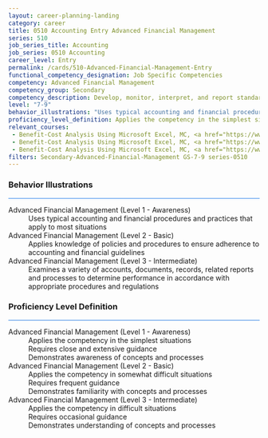 ```yaml
---
layout: career-planning-landing
category: career
title: 0510 Accounting Entry Advanced Financial Management
series: 510
job_series_title: Accounting
job_series: 0510 Accounting
career_level: Entry
permalink: /cards/510-Advanced-Financial-Management-Entry
functional_competency_designation: Job Specific Competencies
competency: Advanced Financial Management
competency_group: Secondary
competency_description: Develop, monitor, interpret, and report standardized processes/operations to ensure transparency and compliance with financial statutory, regulatory, and leadership guidance with the intent of promoting effectiveness and accountability.
level: "7-9"
behavior_illustrations: "Uses typical accounting and financial procedures and practices that apply to most situations ? Applies knowledge of policies and procedures to ensure adherence to accounting and financial guidelines ? Examines a variety of accounts, documents, records, related reports and processes to determine performance in accordance with appropriate procedures and regulations"
proficiency_level_definition: Applies the competency in the simplest situations ? Requires close and extensive guidance ? Demonstrates awareness of concepts and processes ? Applies the competency in somewhat difficult situations ? Requires frequent guidance ? Demonstrates familiarity with concepts and processes  ? Applies the competency in difficult situations ? Requires occasional guidance ? Demonstrates understanding of concepts and processes
relevant_courses: 
 - Benefit-Cost Analysis Using Microsoft Excel, MC, <a href="https://www.managementconcepts.com/course/id/5405?utm_source=CFOportal&utm_medium=listing&utm_campaign=CFOTTEP&utm_id=23FM">https://www.managementconcepts.com/course/id/5405?utm_source=CFOportal&utm_medium=listing&utm_campaign=CFOTTEP&utm_id=23FM</a>
 - Benefit-Cost Analysis Using Microsoft Excel, MC, <a href="https://www.managementconcepts.com/course/id/5405?utm_source=CFOportal&utm_medium=listing&utm_campaign=CFOTTEP&utm_id=23FM">https://www.managementconcepts.com/course/id/5405?utm_source=CFOportal&utm_medium=listing&utm_campaign=CFOTTEP&utm_id=23FM</a>
 - Benefit-Cost Analysis Using Microsoft Excel, MC, <a href="https://www.managementconcepts.com/course/id/5405?utm_source=CFOportal&utm_medium=listing&utm_campaign=CFOTTEP&utm_id=23FM">https://www.managementconcepts.com/course/id/5405?utm_source=CFOportal&utm_medium=listing&utm_campaign=CFOTTEP&utm_id=23FM</a>
filters: Secondary-Advanced-Financial-Management GS-7-9 series-0510
---
```


<div class="desktop:grid-col-6 margin-y-3">
  <div class="border-top-2 bg-white padding-3 shadow-5 height-full members-hover border-1px button-border border-top-blue radius-lg card-text-color">
    <h3>Behavior Illustrations</h3>
    <hr style="background-color: #2680EB !important;"/>
    <dl class="text-base card-content-color"><dt>Advanced Financial Management (Level 1 - Awareness)</dt><dd>Uses typical accounting and financial procedures and practices that apply to most situations</dd><dt>Advanced Financial Management (Level 2 - Basic)</dt><dd>Applies knowledge of policies and procedures to ensure adherence to accounting and financial guidelines</dd><dt>Advanced Financial Management (Level 3 - Intermediate)</dt><dd>Examines a variety of accounts, documents, records, related reports and processes to determine performance in accordance with appropriate procedures and regulations</dd></dl>
  </div>
</div>
<div class="desktop:grid-col-6 margin-y-3">
  <div class="border-top-2 bg-white padding-3 shadow-5 height-full members-hover border-1px button-border border-top-blue radius-lg card-text-color">
    <h3>Proficiency Level Definition</h3>
     <hr style="background-color: #1b75e0 !important;"/>
    <dl class="text-base card-content-color"><dt>Advanced Financial Management (Level 1 - Awareness)</dt><dd>Applies the competency in the simplest situations </dd><dd> Requires close and extensive guidance </dd><dd> Demonstrates awareness of concepts and processes</dd><dt>Advanced Financial Management (Level 2 - Basic)</dt><dd>Applies the competency in somewhat difficult situations </dd><dd> Requires frequent guidance </dd><dd> Demonstrates familiarity with concepts and processes </dd><dt>Advanced Financial Management (Level 3 - Intermediate)</dt><dd>Applies the competency in difficult situations </dd><dd> Requires occasional guidance </dd><dd> Demonstrates understanding of concepts and processes</dd></dl>
  </div>
</div>